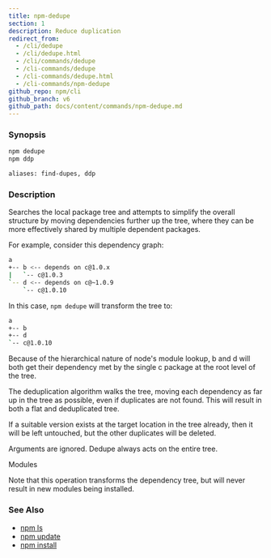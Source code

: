 ```yaml
---
title: npm-dedupe
section: 1
description: Reduce duplication
redirect_from:
  - /cli/dedupe
  - /cli/dedupe.html
  - /cli/commands/dedupe
  - /cli-commands/dedupe
  - /cli-commands/dedupe.html
  - /cli-commands/npm-dedupe
github_repo: npm/cli
github_branch: v6
github_path: docs/content/commands/npm-dedupe.md
---
```


### Synopsis
```bash
npm dedupe
npm ddp

aliases: find-dupes, ddp
```

### Description

Searches the local package tree and attempts to simplify the overall
structure by moving dependencies further up the tree, where they can
be more effectively shared by multiple dependent packages.

For example, consider this dependency graph:

```bash
a
+-- b <-- depends on c@1.0.x
|   `-- c@1.0.3
`-- d <-- depends on c@~1.0.9
    `-- c@1.0.10
```

In this case, `npm dedupe` will transform the tree to:

```bash
a
+-- b
+-- d
`-- c@1.0.10
```

Because of the hierarchical nature of node's module lookup, b and d
will both get their dependency met by the single c package at the root
level of the tree.

The deduplication algorithm walks the tree, moving each dependency as far
up in the tree as possible, even if duplicates are not found. This will
result in both a flat and deduplicated tree.

If a suitable version exists at the target location in the tree
already, then it will be left untouched, but the other duplicates will
be deleted.

Arguments are ignored. Dedupe always acts on the entire tree.

Modules

Note that this operation transforms the dependency tree, but will never
result in new modules being installed.

### See Also

* [npm ls](/cli/v6/commands/npm-ls)
* [npm update](/cli/v6/commands/npm-update)
* [npm install](/cli/v6/commands/npm-install)
